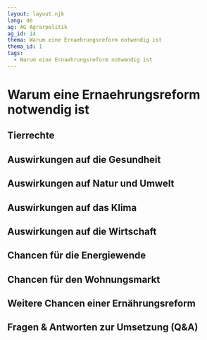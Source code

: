 ```yaml
---
layout: layout.njk
lang: de
ag: AG Agrarpolitik
ag_id: 14
thema: Warum eine Ernaehrungsreform notwendig ist
thema_id: 1
tags:
  - Warum eine Ernaehrungsreform notwendig ist
---
```

# Warum eine Ernaehrungsreform notwendig ist

## Tierrechte


## Auswirkungen auf die Gesundheit


## Auswirkungen auf Natur und Umwelt


## Auswirkungen auf das Klima


## Auswirkungen auf die Wirtschaft


## Chancen für die Energiewende


## Chancen für den Wohnungsmarkt


## Weitere Chancen einer Ernährungsreform


## Fragen & Antworten zur Umsetzung (Q&A)

